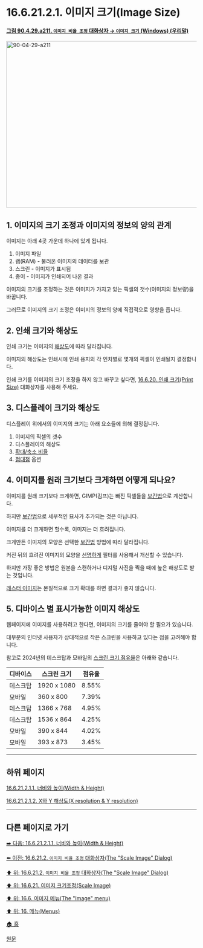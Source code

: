 # 16.6.21.2.1. 이미지 크기(Image Size)

<a id="90-04-29-a211"></a>

#### [그림 90.4.29.a211. `이미지 비율 조정` 대화상자 → `이미지 크기` (Windows) (우리말)](./90-04-0029-scale_image.md#90-04-29-a211)
<img width="582" height="441" alt="90-04-29-a211" src="https://github.com/user-attachments/assets/22c53945-54d6-49f7-9b9a-1a17c850007b" />

<a id="16-06-21-02-01-s1"></a>

## 1. 이미지의 크기 조정과 이미지의 정보의 양의 관계
이미지는 아래 4곳 가운데 하나에 있게 됩니다.

1. 이미지 파일
2. 램(RAM) - 불러온 이미지의 데이터를 보관
3. 스크린 - 이미지가 표시됨
4. 종이 - 이미지가 인쇄되어 나온 결과

이미지의 크기를 조정하는 것은 이미지가 가지고 있는 픽셀의 갯수(이미지의 정보량)을 바꿉니다.

그러므로 이미지의 크기 조정은 이미지의 정보의 양에 직접적으로 영향을 줍니다.

<a id="16-06-21-02-01-s2"></a>

## 2. 인쇄 크기와 해상도
인쇄 크기는 이미지의 [해상도](./19-glossaryx-resolution.md)에 따라 달라집니다.

이미지의 해상도는 인쇄시에 인쇄 용지의 각 인치별로 몇개의 픽셀이 인쇄될지 결정합니다.

인쇄 크기를 이미지의 크기 조정을 하지 않고 바꾸고 싶다면, [16.6.20. 인쇄 크기(Print Size)](./16-06-20-00-print-size.md) 대화상자를 사용해 주세요.

<a id="16-06-21-02-01-s3"></a>

## 3. 디스플레이 크기와 해상도
디스플레이 위에서의 이미지의 크기는 아래 요소들에 의해 결정됩니다.

1. 이미지의 픽셀의 갯수
2. 디스플레이의 해상도
3. [확대/축소 비율](./16-05-05-00-zoom.md)
3. [점대점](./16-05-04-00-dot-for-dot.md) 옵션

<a id="16-06-21-02-01-s4"></a>

## 4. 이미지를 원래 크기보다 크게하면 어떻게 되나요?
이미지를 원래 크기보다 크게하면, GIMP(김프)는 빠진 픽셀들을 [보간법](./19-glossaryx-interpolation.md)으로 계산합니다.

하지만 [보간법](./19-glossaryx-interpolation.md)으로 세부적인 묘사가 추가되는 것은 아닙니다.

이미지를 더 크게하면 할수록, 이미지는 더 흐려집니다.

크게만든 이미지의 모양은 선택한 [보간법](./19-glossaryx-interpolation.md) 방법에 따라 달라집니다.

커진 뒤의 흐려진 이미지의 모양을 [선명하게](./17-04-08-sharpen-unsharp-mask.md) 필터를 사용해서 개선할 수 있습니다.

하지만 가장 좋은 방법은 원본을 스캔하거나 디지털 사진을 찍을 때에 높은 해상도로 받는 것입니다.

[래스터 이미지](./19-glossaryx-raster_graphics.md)는 본질적으로 크기 확대를 하면 결과가 좋지 않습니다.

<a id="16-06-21-02-01-s5"></a>

## 5. 디바이스 별 표시가능한 이미지 해상도
웹페이지에 이미지를 사용하려고 한다면, 이미지의 크기를 줄여야 할 필요가 있습니다.

대부분의 인터넷 사용자가 상대적으로 작은 스크린을 사용하고 있다는 점을 고려해야 합니다.

참고로 2024년의 데스크탑과 모바일의 [스크린 크기 점유율](https://www.browserstack.com/guide/common-screen-resolutions)은 아래와 같습니다.

|디바이스|스크린 크기|점유율|
|---|---|---|
|데스크탑|1920 x 1080|8.55%|
|모바일|360 x 800|7.39%|
|데스크탑|1366 x 768|4.95%|
|데스크탑|1536 x 864|4.25%|
|모바일|390 x 844|4.02%|
|모바일|393 x 873|3.45%|

***

## 하위 페이지

[16.6.21.2.1.1. 너비와 높이(Width & Height)](./16-06-21-02-01-01-width_n_height.md)

[16.6.21.2.1.2. X와 Y 해상도(X resolution & Y resolution)](./16-06-21-02-01-02-x_n_y_resolution.md)

***

## 다른 페이지로 가기

[➡️ 다음: 16.6.21.2.1.1. 너비와 높이(Width & Height)](./16-06-21-02-01-01-width_n_height.md)

[⬅️ 이전: 16.6.21.2. `이미지 비율 조정` 대화상자(The "Scale Image" Dialog)](./16-06-21-02-00-the_scale_image_dialog.md)

[⬆️ 위: 16.6.21.2. `이미지 비율 조정` 대화상자(The "Scale Image" Dialog)](./16-06-21-02-00-the_scale_image_dialog.md)

[⬆️ 위: 16.6.21. 이미지 크기조정(Scale Image)](./16-06-21-00-scale-image.md)

[⬆️ 위: 16.6. 이미지 메뉴(The "Image" menu)](./16-06-00-the-image-menu.md)

[⬆️ 위: 16. 메뉴(Menus)](./16-00-menus.md)

[🏠 홈](./00-home.md)

[원문](https://docs.gimp.org/2.10/ko/gimp-image-scale.html#idm27571)